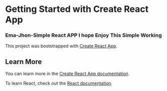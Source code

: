 # Getting Started with Create React App

### Ema-Jhon-Simple React APP I hope Enjoy This Simple Working


This project was bootstrapped with [Create React App](https://github.com/facebook/create-react-app).
## Learn More

You can learn more in the [Create React App documentation](https://facebook.github.io/create-react-app/docs/getting-started).

To learn React, check out the [React documentation](https://reactjs.org/).
